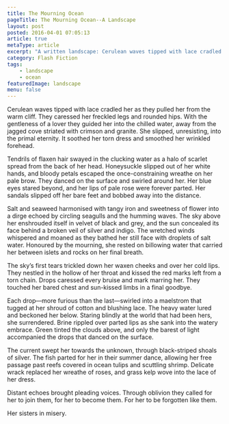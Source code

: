 ```yaml
---
title: The Mourning Ocean
pageTitle: The Mourning Ocean--A Landscape
layout: post
posted: 2016-04-01 07:05:13
article: true
metaType: article
excerpt: "A written landscape: Cerulean waves tipped with lace cradled her as they pulled her from the warm cliff. They caressed her freckled legs and rounded hips …"
category: Flash Fiction
tags:
    - landscape
    - ocean
featuredImage: landscape
menu: false
---
```


<p class="c-lead c-lead--dropcap"><span class="c-lead__opening">Cerulean waves tipped with lace cradled</span> her as they pulled her from the warm cliff. They caressed her freckled legs and rounded hips. With the gentleness of a lover they guided her into the chilled water, away from the jagged cove striated with crimson and granite. She slipped, unresisting, into the primal eternity. It soothed her torn dress and smoothed her wrinkled forehead.</p>

Tendrils of flaxen hair swayed in the clucking water as a halo of scarlet spread from the back of her head. Honeysuckle slipped out of her white hands, and bloody petals escaped the once-constraining wreathe on her pale brow. They danced on the surface and swirled around her. Her blue eyes stared beyond, and her lips of pale rose were forever parted. Her sandals slipped off her bare feet and bobbed away into the distance.

Salt and seaweed harmonised with tangy iron and sweetness of flower into a dirge echoed by circling seagulls and the humming waves. The sky above her enshrouded itself in velvet of black and grey, and the sun concealed its face behind a broken veil of silver and indigo. The wretched winds whispered and moaned as they bathed her still face with droplets of salt water. Honoured by the mourning, she rested on billowing water that carried her between islets and rocks on her final breath.

<span class="js-pullquote">The sky’s first tears trickled down her waxen cheeks and over her cold lips.</span> They nestled in the hollow of her throat and kissed the red marks left from a torn chain. Drops caressed every bruise and mark marring her. They touched her bared chest and sun-kissed limbs in a final goodbye.

Each drop—more furious than the last—swirled into a maelstrom that tugged at her shroud of cotton and blushing lace. The heavy water lured and beckoned her below. Staring blindly at the world that had been hers, she surrendered. Brine rippled over parted lips as she sank into the watery embrace. Green tinted the clouds above, and only the barest of light accompanied the drops that danced on the surface.

The current swept her towards the unknown, through black-striped shoals of silver. The fish parted for her in their summer dance, allowing her free passage past reefs covered in ocean tulips and scuttling shrimp. Delicate wrack replaced her wreathe of roses, and grass kelp wove into the lace of her dress.

Distant echoes brought pleading voices. Through oblivion they called for her to join them, for her to become them. For her to be forgotten like them.

Her sisters in misery.




